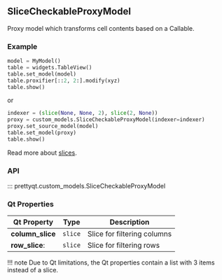 ## SliceCheckableProxyModel

Proxy model which transforms cell contents based on a Callable.

### Example

```py
model = MyModel()
table = widgets.TableView()
table.set_model(model)
table.proxifier[::2, 2:].modify(xyz)
table.show()
```

or

```py
indexer = (slice(None, None, 2), slice(2, None))
proxy = custom_models.SliceCheckableProxyModel(indexer=indexer)
proxy.set_source_model(model)
table.set_model(proxy)
table.show()
```

Read more about [slices](https://docs.python.org/3/library/functions.html#slice).

### API

::: prettyqt.custom_models.SliceCheckableProxyModel

### Qt Properties

| Qt Property      | Type     | Description                  |
| -----------------|----------| ---------------------------- |
| **column_slice** | `slice`  | Slice for filtering columns  |
| **row_slice**:   | `slice`  | Slice for filtering rows     |

!!! note
    Due to Qt limitations, the Qt properties contain a list with 3 items instead of a slice.
